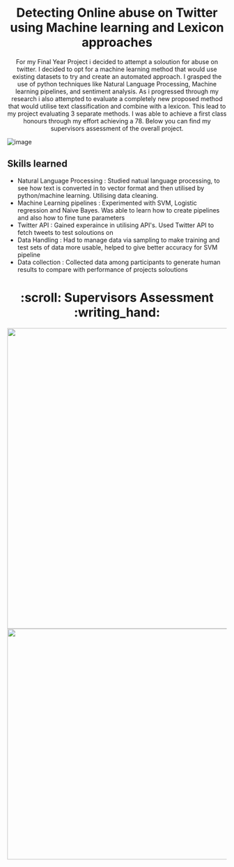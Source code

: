 <h1 align="center">Detecting Online abuse on Twitter using Machine learning and Lexicon approaches</h1>

<p align="center">
    For my Final Year Project i decided to attempt a soloution for abuse on twitter. I decided to opt for a machine learning method that would use existing datasets to try and create an automated approach. I grasped the use of python techniques like Natural Language Processing, Machine learning pipelines, and sentiment analysis. As i progressed through my research i also attempted to evaluate a completely new proposed method that would utilise text classification and combine with a lexicon. This lead to my project evaluating 3 separate methods. I was able to achieve a first class honours through my effort achieving a 78. Below you can find my supervisors assessment of the overall project.
</p>

 ![image](https://user-images.githubusercontent.com/45668467/155378011-d6b00555-41f4-4b97-a1c7-a3b045933a97.png)
 

## Skills learned ##
- Natural Language Processing : Studied natual language processing, to see how text is converted in to vector format and then utilised by python/machine learning. Utilising data cleaning.
- Machine Learning pipelines : Experimented with SVM, Logistic regression and Naive Bayes. Was able to learn how to create pipelines and also how to fine tune parameters 
- Twitter API : Gained experaince in utilising API's. Used Twitter API to fetch tweets to test soloutions on
- Data Handling : Had to manage data via sampling to make training and test sets of data more usable, helped to give better accuracy for SVM pipeline
- Data collection : Collected data among participants to generate human results to compare with performance of projects soloutions 


<h1 align="center">  :scroll:  Supervisors Assessment :writing_hand: </h1>

<p align="center">
    <img width="750" height="690" src=https://user-images.githubusercontent.com/45668467/155380709-25165742-871c-4ffa-9fb9-ef865dd210fb.png>
    <img width="750" height="530" src=https://user-images.githubusercontent.com/45668467/155382348-8567f2e2-6445-4651-b3be-68a89a110ccf.png>
</p>

